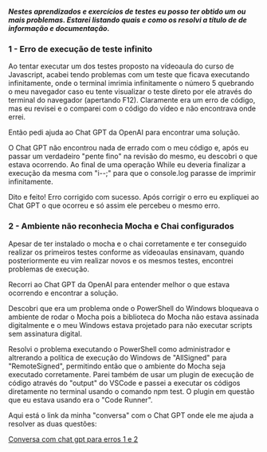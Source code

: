 ***Nestes aprendizados e exercícios de testes eu posso ter obtido um ou mais problemas. Estarei listando quais e como os resolvi a título de de informação e documentação.***

### 1 - Erro de execução de teste infinito

Ao tentar executar um dos testes proposto na vídeoaula do curso de Javascript, acabei tendo problemas com um teste que ficava executando infinitamente, onde o terminal imrimia infinitamente o número 5 quebrando o meu navegador caso eu tente visualizar o teste direto por ele através do terminal do navegador (apertando F12).
Claramente era um erro de código, mas eu revisei e o comparei com o código do vídeo e não encontrava onde errei.

Então pedi ajuda ao Chat GPT da OpenAI para encontrar uma solução.

O Chat GPT não encontrou nada de errado com o meu código e, após eu passar um verdadeiro "pente fino" na revisão do mesmo, eu descobri o que estava ocorrendo. Ao final de uma operação While eu deveria finalizar a execução da mesma com "i--;" para que o console.log parasse de imprimir infinitamente. 

Dito e feito! Erro corrigido com sucesso.  Após corrigir o erro eu expliquei ao  Chat GPT o que ocorreu e só assim ele percebeu o mesmo erro.

### 2 - Ambiente não reconhecia Mocha e Chai configurados

Apesar de ter instalado o mocha e o chai corretamente e ter conseguido realizar os primeiros  testes conforme as vídeoaulas ensinavam, quando posteriormente eu vim realizar novos e os mesmos testes, encontrei problemas de execução. 

Recorri ao Chat GPT da OpenAI para entender melhor o que estava ocorrendo e encontrar a solução.

Descobri que era um problema onde o PowerShell do Windows bloqueava o ambiente de rodar o Mocha pois a biblioteca do Mocha não estava assinada digitalmente e o meu Windows estava projetado para não executar scripts sem assinatura digital. 

Resolvi o problema executando o PowerShell como administrador e altrerando a política de execução do Windows de "AllSigned" para "RemoteSigned", permitindo então que o ambiente do Mocha seja executado corretamente. Parei também de usar um plugin de execução de código através do "output" do VSCode e passei a executar os códigos diretamente no terminal usando o comando npm test. O plugin em questão que eu estava usando era o "Code Runner".

Aqui está o link da minha "conversa" com o Chat GPT onde ele me ajuda a resolver as duas questões:

[Conversa com chat gpt para erros 1 e 2](https://chat.openai.com/c/f570e4fd-9444-4faf-8b33-f6d62bc2c740)